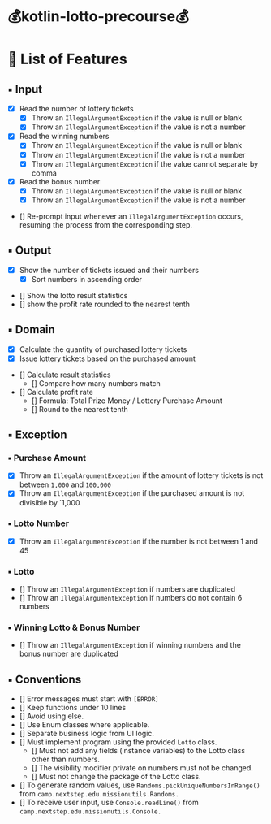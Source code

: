 # 💰kotlin-lotto-precourse💰

# 📝 List of Features

## ▪︎ Input

- [x] Read the number of lottery tickets
    - [x] Throw an `IllegalArgumentException` if the value is null or blank
    - [x] Throw an `IllegalArgumentException` if the value is not a number
- [x] Read the winning numbers
    - [x] Throw an `IllegalArgumentException` if the value is null or blank
    - [x] Throw an `IllegalArgumentException` if the value is not a number
    - [x] Throw an `IllegalArgumentException` if the value cannot separate by comma
- [x] Read the bonus number
    - [x] Throw an `IllegalArgumentException` if the value is null or blank
    - [x] Throw an `IllegalArgumentException` if the value is not a number
- [] Re-prompt input whenever an `IllegalArgumentException` occurs, resuming the process from the corresponding step.

## ▪︎ Output

- [x] Show the number of tickets issued and their numbers
    - [x] Sort numbers in ascending order
- [] Show the lotto result statistics
- [] show the profit rate rounded to the nearest tenth

## ▪︎ Domain

- [x] Calculate the quantity of purchased lottery tickets
- [x] Issue lottery tickets based on the purchased amount
- [] Calculate result statistics
    - [] Compare how many numbers match
- [] Calculate profit rate
    - [] Formula: Total Prize Money / Lottery Purchase Amount
    - [] Round to the nearest tenth

## ▪︎ Exception

### ▪︎ Purchase Amount

- [x] Throw an `IllegalArgumentException` if the amount of lottery tickets is not between `1,000` and `100,000`
- [x] Throw an `IllegalArgumentException` if the purchased amount is not divisible by `1,000

### ▪︎ Lotto Number

- [x] Throw an `IllegalArgumentException` if the number is not between 1 and 45

### ▪︎ Lotto

- [] Throw an `IllegalArgumentException` if numbers are duplicated
- [] Throw an `IllegalArgumentException` if numbers do not contain 6 numbers

### ▪︎ Winning Lotto & Bonus Number

- [] Throw an `IllegalArgumentException` if winning numbers and the bonus number are duplicated

## ▪︎ Conventions

- [] Error messages must start with `[ERROR]`
- [] Keep functions under 10 lines
- [] Avoid using else.
- [] Use Enum classes where applicable.
- [] Separate business logic from UI logic.
- [] Must implement program using the provided `Lotto` class.
    - [] Must not add any fields (instance variables) to the Lotto class other than numbers.
    - [] The visibility modifier private on numbers must not be changed.
    - [] Must not change the package of the Lotto class.
- [] To generate random values, use `Randoms.pickUniqueNumbersInRange()` from `camp.nextstep.edu.missionutils.Randoms.`
- [] To receive user input, use `Console.readLine()` from `camp.nextstep.edu.missionutils.Console.`
